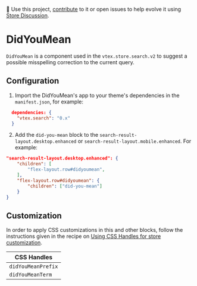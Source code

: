 📢 Use this project, [contribute](https://github.com/vtex-apps/search) to it or open issues to help evolve it using [Store Discussion](https://github.com/vtex-apps/store-discussion).

# DidYouMean

`DidYouMean` is a component used in the `vtex.store.search.v2` to suggest a possible misspelling correction to the current query.

## Configuration

1. Import the DidYouMean's app to your theme's dependencies in the `manifest.json`, for example:

```json
  dependencies: {
    "vtex.search": "0.x"
  }
```

2. Add the `did-you-mean` block to the `search-result-layout.desktop.enhanced` or `search-result-layout.mobile.enhanced`. For example:

```json
"search-result-layout.desktop.enhanced": {
    "children": [
        "flex-layout.row#didyoumean",
    ],
    "flex-layout.row#didyoumean": {
        "children": ["did-you-mean"]
    }
}
```

## Customization

In order to apply CSS customizations in this and other blocks, follow the instructions given in the recipe on [Using CSS Handles for store customization](https://vtex.io/docs/recipes/style/using-css-handles-for-store-customization).

| CSS Handles        |
| ------------------ |
| `didYouMeanPrefix` |
| `didYouMeanTerm`   |
